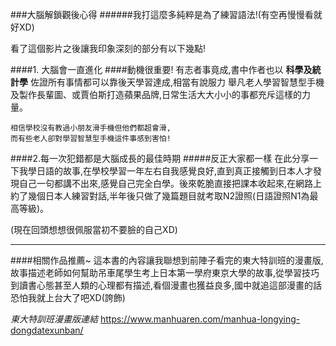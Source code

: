 
###大腦解鎖觀後心得
######我打這麼多純粹是為了練習語法!(有空再慢慢看就好XD)

看了這個影片之後讓我印象深刻的部分有以下幾點!

####1. 大腦會一直進化
####動機很重要!
有志者事竟成,書中作者也以 **科學及統計學** 佐證所有事情都可以靠後天學習達成,相當有說服力
舉凡老人學習智慧型手機及製作長輩圖、或賈伯斯打造蘋果品牌,日常生活大大小小的事都充斥這樣的力量。

```
相信學校沒有教過小朋友滑手機但他們都超會滑,
而有些老人卻對學習智慧型手機這件事感到害怕!
```

####2.每一次犯錯都是大腦成長的最佳時期
#####反正大家都一樣
在此分享一下我學日語的故事,在學校學習一年左右自我感覺良好,直到真正接觸到日本人才發現自己一句都講不出來,感覺自己完全白學。後來乾脆直接把課本收起來,在網路上約了幾個日本人練習對話,半年後只做了幾篇題目就考取N2證照(日語證照N1為最高等級)。

(現在回頭想想很佩服當初不要臉的自己XD)

---------------------------------------
####相關作品推薦~
這本書的內容讓我聯想到前陣子看完的東大特訓班的漫畫版,故事描述老師如何幫助吊車尾學生考上日本第一學府東京大學的故事,從學習技巧到讀書心態甚至人類的心理都有描述,看個漫畫也獲益良多,國中就追這部漫畫的話恐怕我就上台大了吧XD(誇飾)

*東大特訓班漫畫版連結*
https://www.manhuaren.com/manhua-longying-dongdatexunban/